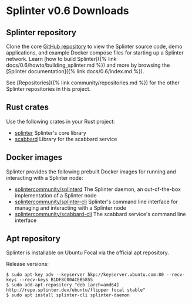 # Splinter v0.6 Downloads

<!--
  Copyright 2018-2021 Cargill Incorporated
  Licensed under Creative Commons Attribution 4.0 International License
  https://creativecommons.org/licenses/by/4.0/
-->

## Splinter repository

Clone the core [GitHub repository](https://github.com/Cargill/splinter/)
to view the Splinter source code, demo applications, and example Docker compose
files for starting up a Splinter network. Learn
[how to build Splinter]({% link docs/0.6/howto/building_splinter.md %}) and more
by browsing the [Splinter documentation]({% link docs/0.6/index.md %}).

See [Repositories]({% link community/repositories.md %}) for the other Splinter
repositories in this project.

## Rust crates

Use the following crates in your Rust project:

* [splinter](https://crates.io/crates/splinter) Splinter's core library
* [scabbard](https://crates.io/crates/scabbard) Library for the scabbard
  service

## Docker images

Splinter provides the following prebuilt Docker images for running and
interacting with a Splinter node:

* [splintercommunity/splinterd](https://hub.docker.com/r/splintercommunity/splinterd)
  The Splinter daemon, an out-of-the-box implementation of a Splinter node
* [splintercommunity/splinter-cli](https://hub.docker.com/r/splintercommunity/splinter-cli)
  Splinter's command line interface for managing and interacting with a Splinter
  node
* [splintercommunity/scabbard-cli](https://hub.docker.com/r/splintercommunity/scabbard-cli)
  The scabbard service's command line interface

## Apt repository

Splinter is installable on Ubuntu Focal via the official apt repository.

Release versions:

``` console
$ sudo apt-key adv --keyserver hkp://keyserver.ubuntu.com:80 --recv-keys --recv-keys B1DF8C00ACEB5855
$ sudo add-apt-repository "deb [arch=amd64] http://repo.splinter.dev/ubuntu/flipper focal stable"
$ sudo apt install splinter-cli splinter-daemon
```

